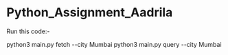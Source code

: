 # Python_Assignment_Aadrila

Run this code:-

python3 main.py fetch --city Mumbai
python3 main.py query --city Mumbai
